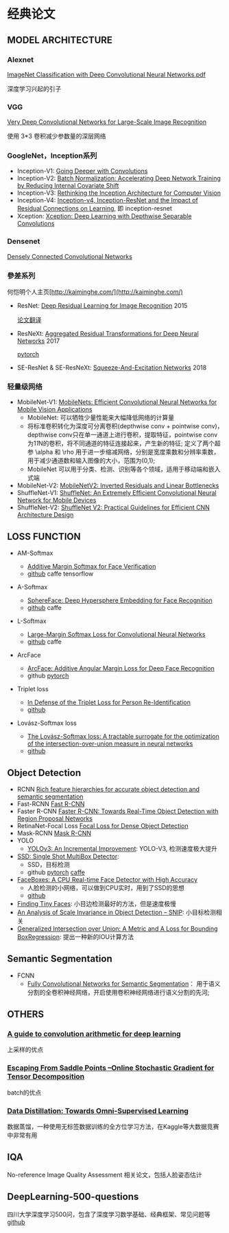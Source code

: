 # 经典论文

## MODEL ARCHITECTURE
### Alexnet
[ImageNet Classification with Deep Convolutional Neural Networks.pdf](https://papers.nips.cc/paper/4824-imagenet-classification-with-deep-convolutional-neural-networks)

深度学习兴起的引子

### VGG
[Very Deep Convolutional Networks for Large-Scale Image Recognition](https://arxiv.org/abs/1409.1556)

使用 3*3 卷积减少参数量的深层网络

### GoogleNet，Inception系列
* Inception-V1: [Going Deeper with Convolutions](https://arxiv.org/abs/1409.4842)
* Inception-V2: [Batch Normalization: Accelerating Deep Network Training by Reducing Internal Covariate Shift](https://arxiv.org/abs/1502.03167)
* Inception-V3: [Rethinking the Inception Architecture for Computer Vision](https://arxiv.org/abs/1512.00567)
* Inception-V4: [Inception-v4, Inception-ResNet and the Impact of Residual Connections on Learning](https://arxiv.org/abs/1602.07261), 即 inception-resnet
* Xception: [Xception: Deep Learning with Depthwise Separable Convolutions](https://arxiv.org/abs/1610.02357)

### Densenet
[Densely Connected Convolutional Networks](https://arxiv.org/abs/1608.06993)


### 參差系列
何恺明个人主页[http://kaiminghe.com/](http://kaiminghe.com/)
* ResNet: [Deep Residual Learning for Image Recognition](https://arxiv.org/abs/1512.03385) 2015

  [论文翻译](http://noahsnail.com/2017/07/31/2017-7-31-ResNet%E8%AE%BA%E6%96%87%E7%BF%BB%E8%AF%91%E2%80%94%E2%80%94%E4%B8%AD%E6%96%87%E7%89%88/)
* ResNeXt: [Aggregated Residual Transformations for Deep Neural Networks](https://arxiv.org/abs/1611.05431) 2017

  [pytorch](https://github.com/miraclewkf/ResNeXt-PyTorch)
* SE-ResNet & SE-ResNeXt: [Squeeze-And-Excitation Networks](https://arxiv.org/abs/1709.01507) 2018



### 轻量级网络
* MobileNet-V1: [MobileNets: Efficient Convolutional Neural Networks for Mobile Vision Applications](https://arxiv.org/abs/1704.04861)
  * MobileNet: 可以牺牲少量性能来大幅降低网络的计算量
  * 将标准卷积转化为深度可分离卷积(depthwise conv + pointwise conv)，depthwise conv只在单一通道上进行卷积，提取特征，pointwise conv 为1*1*N的卷积，将不同通道的特征连接起来，产生新的特征; 定义了两个超参 \alpha 和 \rho 用于进一步缩减网络，分别是宽度乘数和分辨率乘数，用于减少通道数和输入图像的大小，范围为(0,1);
  * MobileNet 可以用于分类、检测、识别等各个领域，适用于移动端和嵌入式端
* MobileNet-V2: [MobileNetV2: Inverted Residuals and Linear Bottlenecks](https://arxiv.org/abs/1801.04381)
* ShuffleNet-V1: [ShuffleNet: An Extremely Efficient Convolutional Neural Network for Mobile Devices](https://arxiv.org/abs/1707.01083)
* ShuffleNet-V2: [ShuffleNet V2: Practical Guidelines for Efficient CNN Architecture Design](https://arxiv.org/abs/1807.11164)

## LOSS FUNCTION
* AM-Softmax
  * [Additive Margin Softmax for Face Verification](https://arxiv.org/abs/1801.05599)
  * [github](https://github.com/happynear/AMSoftmax) caffe tensorflow

* A-Softmax
  * [SphereFace: Deep Hypersphere Embedding for Face Recognition](https://arxiv.org/abs/1704.08063)
  * [github](https://github.com/wy1iu/sphereface) caffe

* L-Softmax
  * [Large-Margin Softmax Loss for Convolutional Neural Networks](http://proceedings.mlr.press/v48/liud16.pdf)
  * [github](https://github.com/wy1iu/LargeMargin_Softmax_Loss) caffe

* ArcFace
  * [ArcFace: Additive Angular Margin Loss for Deep Face Recognition](https://arxiv.org/abs/1801.07698)
  * github [pytorch](https://github.com/ronghuaiyang/arcface-pytorch)

* Triplet loss
  * [In Defense of the Triplet Loss for Person Re-Identification](https://arxiv.org/abs/1703.07737)
  * [github](https://github.com/Cysu/open-reid/blob/master/reid/loss/triplet.py)

* Lovász-Softmax loss
  * [The Lovász-Softmax loss: A tractable surrogate for the optimization of the intersection-over-union measure in neural networks](https://arxiv.org/abs/1705.08790)
  * [github](https://github.com/bermanmaxim/LovaszSoftmax)

## Object Detection
* RCNN
  [Rich feature hierarchies for accurate object detection and semantic segmentation](https://arxiv.org/abs/1311.2524)
* Fast-RCNN
  [Fast R-CNN](https://arxiv.org/abs/1504.08083)
* Faster R-CNN
  [Faster R-CNN: Towards Real-Time Object Detection with Region Proposal Networks](https://arxiv.org/abs/1506.01497)
* RetinaNet-Focal Loss
  [Focal Loss for Dense Object Detection](https://arxiv.org/abs/1708.02002)
* Mask-RCNN
  [Mask R-CNN](https://arxiv.org/abs/1703.06870)
* YOLO
  * [YOLOv3: An Incremental Improvement](https://arxiv.org/abs/1804.02767): YOLO-V3, 检测速度极大提升
* [SSD: Single Shot MultiBox Detector](https://arxiv.org/abs/1512.02325):
  * SSD，目标检测
  * github [pytorch](https://github.com/amdegroot/ssd.pytorch) [caffe](https://github.com/weiliu89/caffe/tree/ssd)
* [FaceBoxes: A CPU Real-time Face Detector with High Accuracy](https://arxiv.org/abs/1708.05234) 
  * 人脸检测的小网络，可以做到CPU实时，用到了SSD的思想
  * [github](https://github.com/XiaXuehai/faceboxes)
* [Finding Tiny Faces](https://arxiv.org/abs/1612.04402): 小目边检测最好的方法，但是速度极慢
* [An Analysis of Scale Invariance in Object Detection – SNIP](https://arxiv.org/abs/1711.08189): 小目标检测相关
* [Generalized Intersection over Union: A Metric and A Loss for Bounding BoxRegression](https://arxiv.org/abs/1902.09630): 提出一种新的IOU计算方法

## Semantic Segmentation
* FCNN
  * [Fully Convolutional Networks for Semantic Segmentation](chrome-extension://gfbliohnnapiefjpjlpjnehglfpaknnc/pages/pdf_viewer.html?r=https://people.eecs.berkeley.edu/~jonlong/long_shelhamer_fcn.pdf)：
    用于语义分割的全卷积神经网络，开启使用卷积神经网络进行语义分割的先河;

## OTHERS
### [A guide to convolution arithmetic for deep learning](https://arxiv.org/abs/1603.07285)
上采样的优点

### [Escaping From Saddle Points –Online Stochastic Gradient for Tensor Decomposition](https://arxiv.org/abs/1503.02101)
batch的优点

### [Data Distillation: Towards Omni-Supervised Learning](https://arxiv.org/abs/1712.04440)
  数据蒸馏，一种使用无标签数据训练的全方位学习方法，在Kaggle等大数据竞赛中非常有用


## IQA
No-reference Image Quality Assessment 相关论文，包括人脸姿态估计

## DeepLearning-500-questions
四川大学深度学习500问，包含了深度学习数学基础、经典框架、常见问题等
[github](https://github.com/scutan90/DeepLearning-500-questions)

